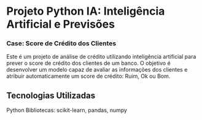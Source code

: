 
# Projeto Python IA: Inteligência Artificial e Previsões
### Case: Score de Crédito dos Clientes
Este é um projeto de análise de crédito utilizando inteligência artificial para prever o score de crédito dos clientes de um banco. O objetivo é desenvolver um modelo capaz de avaliar as informações dos clientes e atribuir automaticamente um score de crédito: Ruim, Ok ou Bom.

## Tecnologias Utilizadas
Python
Bibliotecas: scikit-learn, pandas, numpy

